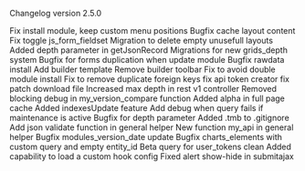 Changelog version 2.5.0
 
Fix install module, keep custom menu positions
Bugfix cache layout content
Fix toggle js_form_fieldset
Migration to delete empty unusefull layouts
Added depth parameter in getJsonRecord
Migrations for new grids_depth system
Bugfix for forms duplication when update module
Bugfix rawdata install
Add builder template
Remove builder toolbar
Fix to avoid double module install
Fix to remove duplicate foreign keys
fix api token creator
fix patch download file
Increased max depth in rest v1 controller
Removed blocking debug in my_version_compare function
Added alpha in full page cache
Added indexesUpdate feature
Add debug when query fails if maintenance is active
Bugfix for depth parameter
Added .tmb to .gitignore
Add json validate function in general helper
New function my_api in general helper
Bugfix modules_version_date update
Bugfix charts_elements with custom query and empty entity_id
Beta query for user_tokens clean
Added capability to load a custom hook config
Fixed alert show-hide in submitajax
